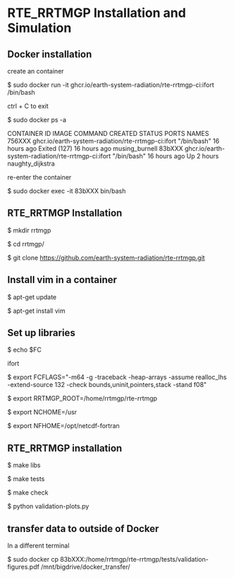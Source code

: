 # RTE_RRTMGP Installation and Simulation

## Docker installation

create an container

$ sudo docker run -it ghcr.io/earth-system-radiation/rte-rrtmgp-ci:ifort /bin/bash

ctrl + C to exit

$ sudo docker ps -a

CONTAINER ID   IMAGE                                                COMMAND       CREATED        STATUS                      PORTS     NAMES
756XXX   ghcr.io/earth-system-radiation/rte-rrtmgp-ci:ifort   "/bin/bash"   16 hours ago   Exited (127) 16 hours ago             musing_burnell
83bXXX   ghcr.io/earth-system-radiation/rte-rrtmgp-ci:ifort   "/bin/bash"   16 hours ago   Up 2 hours                            naughty_dijkstra

re-enter the container

$ sudo docker exec -it 83bXXX bin/bash


## RTE_RRTMGP Installation

$ mkdir rrtmgp

$ cd rrtmgp/

$ git clone https://github.com/earth-system-radiation/rte-rrtmgp.git

## Install vim in a container

$ apt-get update

$ apt-get install vim

## Set up libraries

$ echo $FC

ifort

$ export FCFLAGS="-m64 -g -traceback -heap-arrays -assume realloc_lhs -extend-source 132 -check bounds,uninit,pointers,stack -stand f08"

$ export RRTMGP_ROOT=/home/rrtmgp/rte-rrtmgp

$ export NCHOME=/usr

$ export NFHOME=/opt/netcdf-fortran

## RTE_RRTMGP installation

$ make libs

$ make tests

$ make check

$ python validation-plots.py

## transfer data to outside of Docker

In a different terminal

$ sudo docker cp 83bXXX:/home/rrtmgp/rte-rrtmgp/tests/validation-figures.pdf /mnt/bigdrive/docker_transfer/


